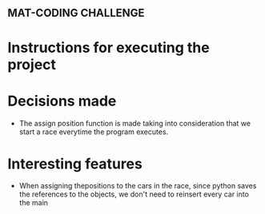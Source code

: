 ## MAT-CODING CHALLENGE
# Instructions for executing the project

# Decisions made
* The assign position function is made taking into consideration that we start a race everytime the program executes.

# Interesting features
* When assigning thepositions to the cars in the race, since python saves the references to the objects, we don't need to reinsert every car into the main 